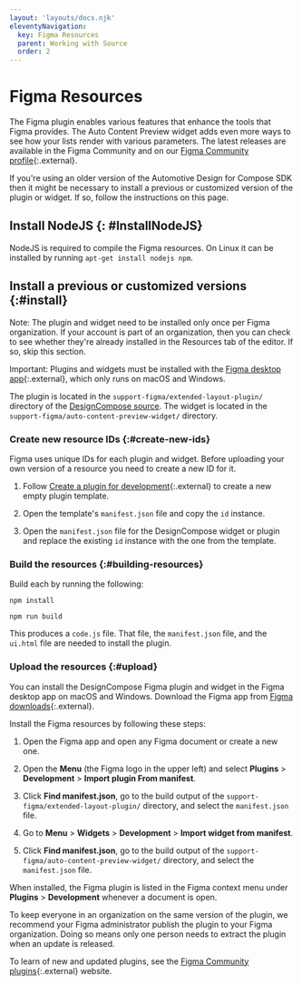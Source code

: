 ```yaml
---
layout: 'layouts/docs.njk'
eleventyNavigation:
  key: Figma Resources
  parent: Working with Source
  order: 2
---
```


# Figma Resources

The Figma plugin enables various features that enhance the tools that Figma
provides. The Auto Content Preview widget adds even more ways to see how your
lists render with various parameters. The latest releases are available in the
Figma Community and on our [Figma Community profile][1]{:.external}.

If you're using an older version of the Automotive Design for Compose SDK then
it might be necessary to install a previous or customized version of the plugin
or widget. If so, follow the instructions on this page.

## Install NodeJS {: #InstallNodeJS}

NodeJS is required to compile the Figma resources. On Linux it can be installed
by running `apt-get install nodejs npm`.

## Install a previous or customized versions {:#install}

Note: The plugin and widget need to be installed only once per Figma
organization. If your account is part of an organization, then you can check to
see whether they're already installed in the Resources tab of the editor. If so,
skip this section.

Important: Plugins and widgets must be installed with the [Figma desktop
app][2]{:.external}, which only runs on macOS and Windows.

The plugin is located in the `support-figma/extended-layout-plugin/` directory
of the [DesignCompose source][3]. The widget is located in the
`support-figma/auto-content-preview-widget/` directory.

### Create new resource IDs {:#create-new-ids}

Figma uses unique IDs for each plugin and widget. Before uploading your own
version of a resource you need to create a new ID for it.

1.  Follow [Create a plugin for development][4]{:.external} to create a new
    empty plugin template.

1.  Open the template's `manifest.json` file and copy the `id` instance.

1.  Open the `manifest.json` file for the DesignCompose widget or plugin and
    replace the existing `id` instance with the one from the template.

### Build the resources {:#building-resources}

Build each by running the following:

```posix-terminal
npm install

npm run build
```

This produces a `code.js` file. That file, the `manifest.json` file, and the
`ui.html` file are needed to install the plugin.

### Upload the resources {:#upload}

You can install the DesignCompose Figma plugin and widget in the Figma desktop
app on macOS and Windows. Download the Figma app from [Figma
downloads][2]{:.external}.

Install the Figma resources by following these steps:

1.  Open the Figma app and open any Figma document or create a new one.

1.  Open the **Menu** (the Figma logo in the upper left) and select
    **Plugins** > **Development** >
    **Import plugin From manifest**.

1.  Click **Find manifest.json**, go to the build output of the
    `support-figma/extended-layout-plugin/` directory, and select the
    `manifest.json` file.

1.  Go to **Menu** > **Widgets** > **Development** > **Import widget from
    manifest**.

1.  Click **Find manifest.json**, go to the build output of the
    `support-figma/auto-content-preview-widget/` directory, and select the
    `manifest.json` file.

When installed, the Figma plugin is listed in the Figma context menu under
**Plugins** > **Development** whenever a document is open.

To keep everyone in an organization on the same version of the plugin, we
recommend your Figma administrator publish the plugin to your Figma
organization. Doing so means only one person needs to extract the plugin when an
update is released.

To learn of new and updated plugins, see the [Figma Community
plugins][6]{:.external} website.

[1]: https://www.figma.com/@designcompose
[2]: https://www.figma.com/downloads/
[3]: /docs/getting-started/#GetSource
[4]: https://help.figma.com/hc/en-us/articles/360042786733-Create-a-plugin-for-development
[6]: https://www.figma.com/community/plugins
